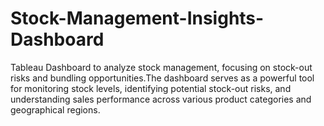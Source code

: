 # Stock-Management-Insights-Dashboard
Tableau Dashboard to analyze stock management, focusing on stock-out risks and bundling opportunities.The dashboard serves as a powerful tool for monitoring stock levels, identifying potential stock-out risks, and understanding sales performance across various product categories and geographical regions.
